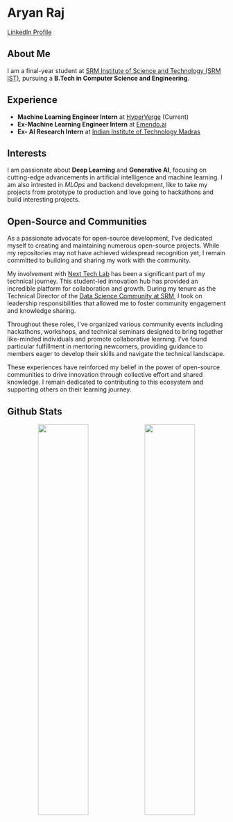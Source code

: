 # Aryan Raj  

[LinkedIn Profile](https://www.linkedin.com/in/aryanraj13/)  

## About Me  
I am a final-year student at [SRM Institute of Science and Technology (SRM IST)](https://www.srmist.edu.in/), pursuing a **B.Tech in Computer Science and Engineering**.  

## Experience  
- **Machine Learning Engineer Intern** at [HyperVerge](https://hyperverge.co/) (Current)  
- **Ex-Machine Learning Engineer Intern** at [Emendo.ai](https://www.emendo.ai/)
- **Ex- AI Research Intern** at [Indian Institute of Technology Madras](https://www.iitm.ac.in/)

## Interests  
I am passionate about **Deep Learning** and **Generative AI**, focusing on cutting-edge advancements in artificial intelligence and machine learning.
I am also intrested in *MLOps* and backend development, like to take my projects from prototype to production and love going to hackathons and build interesting projects.

## Open-Source and Communities
As a passionate advocate for open-source development, I've dedicated myself to creating and maintaining numerous open-source projects. While my repositories may not have achieved widespread recognition yet, I remain committed to building and sharing my work with the community.

My involvement with [Next Tech Lab](https://www.nexttechlab.in/) has been a significant part of my technical journey. This student-led innovation hub has provided an incredible platform for collaboration and growth. During my tenure as the Technical Director of the [Data Science Community at SRM](https://www.dscommunity.in/people), I took on leadership responsibilities that allowed me to foster community engagement and knowledge sharing.

Throughout these roles, I've organized various community events including hackathons, workshops, and technical seminars designed to bring together like-minded individuals and promote collaborative learning. I've found particular fulfillment in mentoring newcomers, providing guidance to members eager to develop their skills and navigate the technical landscape.

These experiences have reinforced my belief in the power of open-source communities to drive innovation through collective effort and shared knowledge. I remain dedicated to contributing to this ecosystem and supporting others on their learning journey.

## Github Stats
<p align="center">
  <img src="https://github-readme-stats.vercel.app/api?username=aryanraj2713&theme=dark&hide_border=false&include_all_commits=false&count_private=false" width="48%" />
  <img src="https://github-readme-streak-stats.herokuapp.com/?user=aryanraj2713&theme=dark&hide_border=false" width="48%" />
</p>




